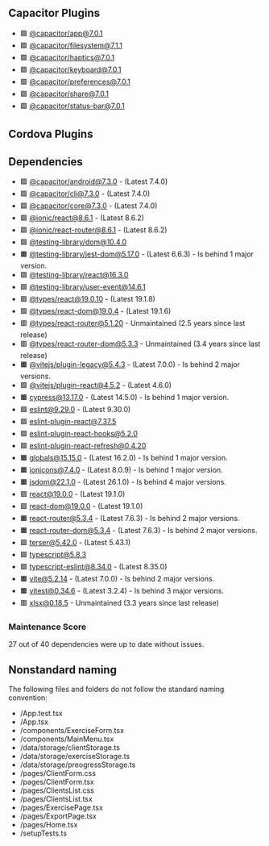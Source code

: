 ## Capacitor Plugins

- 🟩 [@capacitor/app@7.0.1](https://github.com/ionic-team/capacitor-plugins.git)
- 🟩 [@capacitor/filesystem@7.1.1](https://github.com/ionic-team/capacitor-filesystem.git)
- 🟩 [@capacitor/haptics@7.0.1](https://github.com/ionic-team/capacitor-plugins.git)
- 🟩 [@capacitor/keyboard@7.0.1](https://github.com/ionic-team/capacitor-plugins.git)
- 🟩 [@capacitor/preferences@7.0.1](https://github.com/ionic-team/capacitor-plugins.git)
- 🟩 [@capacitor/share@7.0.1](https://github.com/ionic-team/capacitor-plugins.git)
- 🟩 [@capacitor/status-bar@7.0.1](https://github.com/ionic-team/capacitor-plugins.git)
## Cordova Plugins

## Dependencies

- 🟩 [@capacitor/android@7.3.0](https://github.com/ionic-team/capacitor.git) - (Latest 7.4.0)
- 🟩 [@capacitor/cli@7.3.0](https://github.com/ionic-team/capacitor.git) - (Latest 7.4.0)
- 🟩 [@capacitor/core@7.3.0](https://github.com/ionic-team/capacitor.git) - (Latest 7.4.0)
- 🟩 [@ionic/react@8.6.1](https://github.com/ionic-team/ionic-framework.git) - (Latest 8.6.2)
- 🟩 [@ionic/react-router@8.6.1](https://github.com/ionic-team/ionic-framework.git) - (Latest 8.6.2)
- 🟩 [@testing-library/dom@10.4.0](https://github.com/testing-library/dom-testing-library.git)
- 🟧 [@testing-library/jest-dom@5.17.0](https://github.com/testing-library/jest-dom.git) - (Latest 6.6.3) - Is behind 1 major version.
- 🟩 [@testing-library/react@16.3.0](https://github.com/testing-library/react-testing-library.git)
- 🟩 [@testing-library/user-event@14.6.1](https://github.com/testing-library/user-event.git)
- 🟩 [@types/react@19.0.10](https://github.com/DefinitelyTyped/DefinitelyTyped.git) - (Latest 19.1.8)
- 🟩 [@types/react-dom@19.0.4](https://github.com/DefinitelyTyped/DefinitelyTyped.git) - (Latest 19.1.6)
- 🟥 [@types/react-router@5.1.20](https://github.com/DefinitelyTyped/DefinitelyTyped.git) - Unmaintained (2.5 years since last release)
- 🟥 [@types/react-router-dom@5.3.3](https://github.com/DefinitelyTyped/DefinitelyTyped.git) - Unmaintained (3.4 years since last release)
- 🟧 [@vitejs/plugin-legacy@5.4.3](https://github.com/vitejs/vite.git) - (Latest 7.0.0) - Is behind 2 major versions.
- 🟩 [@vitejs/plugin-react@4.5.2](https://github.com/vitejs/vite-plugin-react.git) - (Latest 4.6.0)
- 🟧 [cypress@13.17.0](https://github.com/cypress-io/cypress.git) - (Latest 14.5.0) - Is behind 1 major version.
- 🟩 [eslint@9.29.0](https://github.com/eslint/eslint.git) - (Latest 9.30.0)
- 🟩 [eslint-plugin-react@7.37.5](https://github.com/jsx-eslint/eslint-plugin-react.git)
- 🟩 [eslint-plugin-react-hooks@5.2.0](https://github.com/facebook/react.git)
- 🟩 [eslint-plugin-react-refresh@0.4.20](https://github.com/ArnaudBarre/eslint-plugin-react-refresh.git)
- 🟧 [globals@15.15.0](https://github.com/sindresorhus/globals.git) - (Latest 16.2.0) - Is behind 1 major version.
- 🟧 [ionicons@7.4.0](https://github.com/ionic-team/ionicons.git) - (Latest 8.0.9) - Is behind 1 major version.
- 🟧 [jsdom@22.1.0](https://github.com/jsdom/jsdom.git) - (Latest 26.1.0) - Is behind 4 major versions.
- 🟩 [react@19.0.0](https://github.com/facebook/react.git) - (Latest 19.1.0)
- 🟩 [react-dom@19.0.0](https://github.com/facebook/react.git) - (Latest 19.1.0)
- 🟧 [react-router@5.3.4](https://github.com/remix-run/react-router.git) - (Latest 7.6.3) - Is behind 2 major versions.
- 🟧 [react-router-dom@5.3.4](https://github.com/remix-run/react-router.git) - (Latest 7.6.3) - Is behind 2 major versions.
- 🟩 [terser@5.42.0](https://github.com/terser/terser.git) - (Latest 5.43.1)
- 🟩 [typescript@5.8.3](https://github.com/microsoft/TypeScript.git)
- 🟩 [typescript-eslint@8.34.0](https://github.com/typescript-eslint/typescript-eslint.git) - (Latest 8.35.0)
- 🟧 [vite@5.2.14](https://github.com/vitejs/vite.git) - (Latest 7.0.0) - Is behind 2 major versions.
- 🟧 [vitest@0.34.6](https://github.com/vitest-dev/vitest.git) - (Latest 3.2.4) - Is behind 3 major versions.
- 🟥 [xlsx@0.18.5](https://github.com/SheetJS/sheetjs.git) - Unmaintained (3.3 years since last release)
### Maintenance Score
27 out of 40 dependencies were up to date without issues.



## Nonstandard naming
The following files and folders do not follow the standard naming convention:

- /App.test.tsx
- /App.tsx
- /components/ExerciseForm.tsx
- /components/MainMenu.tsx
- /data/storage/clientStorage.ts
- /data/storage/exerciseStorage.ts
- /data/storage/preogressStorage.ts
- /pages/ClientForm.css
- /pages/ClientForm.tsx
- /pages/ClientsList.css
- /pages/ClientsList.tsx
- /pages/ExercisePage.tsx
- /pages/ExportPage.tsx
- /pages/Home.tsx
- /setupTests.ts
